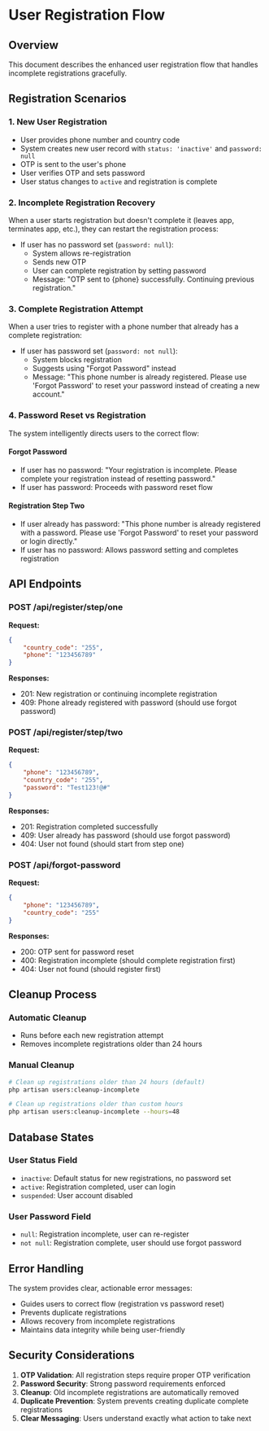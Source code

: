 # User Registration Flow

## Overview

This document describes the enhanced user registration flow that handles incomplete registrations gracefully.

## Registration Scenarios

### 1. New User Registration

-   User provides phone number and country code
-   System creates new user record with `status: 'inactive'` and `password: null`
-   OTP is sent to the user's phone
-   User verifies OTP and sets password
-   User status changes to `active` and registration is complete

### 2. Incomplete Registration Recovery

When a user starts registration but doesn't complete it (leaves app, terminates app, etc.), they can restart the registration process:

-   If user has no password set (`password: null`):
    -   System allows re-registration
    -   Sends new OTP
    -   User can complete registration by setting password
    -   Message: "OTP sent to {phone} successfully. Continuing previous registration."

### 3. Complete Registration Attempt

When a user tries to register with a phone number that already has a complete registration:

-   If user has password set (`password: not null`):
    -   System blocks registration
    -   Suggests using "Forgot Password" instead
    -   Message: "This phone number is already registered. Please use 'Forgot Password' to reset your password instead of creating a new account."

### 4. Password Reset vs Registration

The system intelligently directs users to the correct flow:

#### Forgot Password

-   If user has no password: "Your registration is incomplete. Please complete your registration instead of resetting password."
-   If user has password: Proceeds with password reset flow

#### Registration Step Two

-   If user already has password: "This phone number is already registered with a password. Please use 'Forgot Password' to reset your password or login directly."
-   If user has no password: Allows password setting and completes registration

## API Endpoints

### POST /api/register/step/one

**Request:**

```json
{
    "country_code": "255",
    "phone": "123456789"
}
```

**Responses:**

-   201: New registration or continuing incomplete registration
-   409: Phone already registered with password (should use forgot password)

### POST /api/register/step/two

**Request:**

```json
{
    "phone": "123456789",
    "country_code": "255",
    "password": "Test123!@#"
}
```

**Responses:**

-   201: Registration completed successfully
-   409: User already has password (should use forgot password)
-   404: User not found (should start from step one)

### POST /api/forgot-password

**Request:**

```json
{
    "phone": "123456789",
    "country_code": "255"
}
```

**Responses:**

-   200: OTP sent for password reset
-   400: Registration incomplete (should complete registration first)
-   404: User not found (should register first)

## Cleanup Process

### Automatic Cleanup

-   Runs before each new registration attempt
-   Removes incomplete registrations older than 24 hours

### Manual Cleanup

```bash
# Clean up registrations older than 24 hours (default)
php artisan users:cleanup-incomplete

# Clean up registrations older than custom hours
php artisan users:cleanup-incomplete --hours=48
```

## Database States

### User Status Field

-   `inactive`: Default status for new registrations, no password set
-   `active`: Registration completed, user can login
-   `suspended`: User account disabled

### User Password Field

-   `null`: Registration incomplete, user can re-register
-   `not null`: Registration complete, user should use forgot password

## Error Handling

The system provides clear, actionable error messages:

-   Guides users to correct flow (registration vs password reset)
-   Prevents duplicate registrations
-   Allows recovery from incomplete registrations
-   Maintains data integrity while being user-friendly

## Security Considerations

1. **OTP Validation**: All registration steps require proper OTP verification
2. **Password Security**: Strong password requirements enforced
3. **Cleanup**: Old incomplete registrations are automatically removed
4. **Duplicate Prevention**: System prevents creating duplicate complete registrations
5. **Clear Messaging**: Users understand exactly what action to take next
